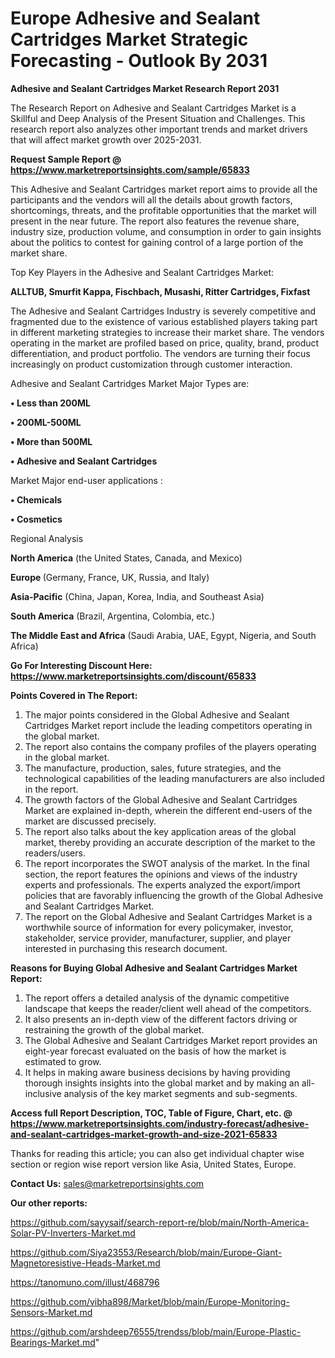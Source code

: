 # Europe Adhesive and Sealant Cartridges Market Strategic Forecasting - Outlook By 2031

<strong>Adhesive and Sealant Cartridges Market Research Report 2031</strong>

The Research Report on Adhesive and Sealant Cartridges Market is a Skillful and Deep Analysis of the Present Situation and Challenges. This research report also analyzes other important trends and market drivers that will affect market growth over 2025-2031.

<strong>Request Sample Report @ <a href=https://www.marketreportsinsights.com/sample/65833>https://www.marketreportsinsights.com/sample/65833</a></strong>

This Adhesive and Sealant Cartridges market report aims to provide all the participants and the vendors will all the details about growth factors, shortcomings, threats, and the profitable opportunities that the market will present in the near future. The report also features the revenue share, industry size, production volume, and consumption in order to gain insights about the politics to contest for gaining control of a large portion of the market share.

Top Key Players in the Adhesive and Sealant Cartridges Market:

<strong>ALLTUB, Smurfit Kappa, Fischbach, Musashi, Ritter Cartridges, Fixfast</strong>

The Adhesive and Sealant Cartridges Industry is severely competitive and fragmented due to the existence of various established players taking part in different marketing strategies to increase their market share. The vendors operating in the market are profiled based on price, quality, brand, product differentiation, and product portfolio. The vendors are turning their focus increasingly on product customization through customer interaction.

Adhesive and Sealant Cartridges Market Major Types are:

<strong>• Less than 200ML

• 200ML-500ML

• More than 500ML

• Adhesive and Sealant Cartridges</strong>

Market Major end-user applications :

<strong>• Chemicals

• Cosmetics</strong>

Regional Analysis

</u><strong><b>North America</b></strong> (the United States, Canada, and Mexico)

<strong><b>Europe </b></strong>(Germany, France, UK, Russia, and Italy)

<strong><b>Asia-Pacific</b></strong> (China, Japan, Korea, India, and Southeast Asia)

<strong><b>South America</b></strong> (Brazil, Argentina, Colombia, etc.)

<strong><b>The Middle East and Africa</b></strong> (Saudi Arabia, UAE, Egypt, Nigeria, and South Africa)

<strong>Go For Interesting Discount Here: <a href=https://www.marketreportsinsights.com/discount/65833>https://www.marketreportsinsights.com/discount/65833</a></strong>

<strong>Points Covered in The Report:</strong>
<ol>
  <li>The major points considered in the Global Adhesive and Sealant Cartridges Market report include the leading competitors operating in the global market.</li>
  <li>The report also contains the company profiles of the players operating in the global market.</li>
  <li>The manufacture, production, sales, future strategies, and the technological capabilities of the leading manufacturers are also included in the report.</li>
  <li>The growth factors of the Global Adhesive and Sealant Cartridges Market are explained in-depth, wherein the different end-users of the market are discussed precisely.</li>
  <li>The report also talks about the key application areas of the global market, thereby providing an accurate description of the market to the readers/users.</li>
  <li>The report incorporates the SWOT analysis of the market. In the final section, the report features the opinions and views of the industry experts and professionals. The experts analyzed the export/import policies that are favorably influencing the growth of the Global Adhesive and Sealant Cartridges Market.</li>
  <li>The report on the Global Adhesive and Sealant Cartridges Market is a worthwhile source of information for every policymaker, investor, stakeholder, service provider, manufacturer, supplier, and player interested in purchasing this research document.</li>
</ol>
<strong>Reasons for Buying Global Adhesive and Sealant Cartridges Market Report:</strong>

<ol>
  <li>The report offers a detailed analysis of the dynamic competitive landscape that keeps the reader/client well ahead of the competitors.</li>
  <li>It also presents an in-depth view of the different factors driving or restraining the growth of the global market.</li>
  <li>The Global Adhesive and Sealant Cartridges Market report provides an eight-year forecast evaluated on the basis of how the market is estimated to grow.</li>
  <li>It helps in making aware business decisions by having providing thorough insights insights into the global market and by making an all-inclusive analysis of the key market segments and sub-segments.</li>
</ol>
<strong>Access full Report Description, TOC, Table of Figure, Chart, etc. @ <a href=https://www.marketreportsinsights.com/industry-forecast/adhesive-and-sealant-cartridges-market-growth-and-size-2021-65833>https://www.marketreportsinsights.com/industry-forecast/adhesive-and-sealant-cartridges-market-growth-and-size-2021-65833</a></strong>


Thanks for reading this article; you can also get individual chapter wise section or region wise report version like Asia, United States, Europe.

<strong>Contact Us:</strong>
sales@marketreportsinsights.com

<strong>Our other reports:</strong>

<a href=https://github.com/sayysaif/search-report-re/blob/main/North-America-Solar-PV-Inverters-Market.md>https://github.com/sayysaif/search-report-re/blob/main/North-America-Solar-PV-Inverters-Market.md</a>

<a href=https://github.com/Siya23553/Research/blob/main/Europe-Giant-Magnetoresistive-Heads-Market.md>https://github.com/Siya23553/Research/blob/main/Europe-Giant-Magnetoresistive-Heads-Market.md</a>

<a href=https://tanomuno.com/illust/468796>https://tanomuno.com/illust/468796</a>

<a href=https://github.com/vibha898/Market/blob/main/Europe-Monitoring-Sensors-Market.md>https://github.com/vibha898/Market/blob/main/Europe-Monitoring-Sensors-Market.md</a>

<a href=https://github.com/arshdeep76555/trendss/blob/main/Europe-Plastic-Bearings-Market.md>https://github.com/arshdeep76555/trendss/blob/main/Europe-Plastic-Bearings-Market.md</a>"
